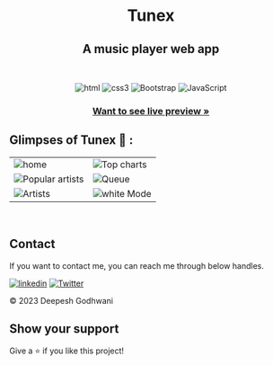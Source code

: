 <h1 align="center">Tunex</h1> 

<h2 align="center">A music player web app</h2>

<br />
<p align="center">
    <img src="https://img.shields.io/badge/HTML5-E34F26?style=for-the-badge&logo=html5&logoColor=white" alt="html"/>
    <img src="https://img.shields.io/badge/CSS3-1572B6?style=for-the-badge&logo=css3&logoColor=white" alt="css3"/> 
    <img src="https://img.shields.io/badge/Bootstrap-7952B3.svg?style=for-the-badge&logo=Bootstrap&logoColor=white" alt="Bootstrap"/> 
    <img src="https://img.shields.io/badge/JavaScript-323330?style=for-the-badge&logo=javascript&logoColor=F7DF1E" alt="JavaScript" />
</p>

<h3 align="center"><a href="https://deepeshgodhwani.github.io/Tunex/"><strong>Want to see live preview »</strong></a></h3>
 

## Glimpses of Tunex 🙈 :


<table>
  <tr>
    <td><img src="https://res.cloudinary.com/dynjwlpl3/image/upload/v1676462459/Projects%20readme/Capture_pdcol5.png" alt="home" /></td>
    <td><img src="https://res.cloudinary.com/dynjwlpl3/image/upload/v1676462449/Projects%20readme/2_vgfqzd.png" alt="Top charts" /></td>
  </tr>
  <tr>
    <td><img src="https://res.cloudinary.com/dynjwlpl3/image/upload/v1676462448/Projects%20readme/3_cl6znd.png" alt="Popular artists" /></td>
    <td><img src="https://res.cloudinary.com/dynjwlpl3/image/upload/v1676462448/Projects%20readme/4_t169hv.png" alt="Queue" /></td>
  </tr>
  <tr>
    <td><img src="https://res.cloudinary.com/dynjwlpl3/image/upload/v1676462437/Projects%20readme/5_vbqkth.png" alt="Artists" /></td>
    <td><img src="https://res.cloudinary.com/dynjwlpl3/image/upload/v1676462436/Projects%20readme/6_gigxvx.png" alt="white Mode" /></td>
  </tr>
</table>

<br />

## Contact

If you want to contact me, you can reach me through below handles.

[![linkedin](https://img.shields.io/badge/Deepesh_Godhwani-0077B5?style=for-the-badge&logo=linkedin&logoColor=white)](https://linkedin.com/in/deeepesh-godhwani-4269531b0)
[![Twitter](https://img.shields.io/badge/Deepesh_Godhwani-20232A?style=for-the-badge&logo=Github&logoColor=white)](https://github.com/Deepeshgodhwani)

© 2023 Deepesh Godhwani

## Show your support

Give a ⭐️ if you like this project!
